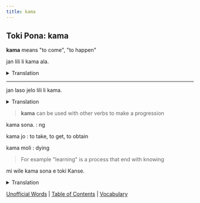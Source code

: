 ```yaml
---
title: kama
---
```


## Toki Pona: kama

**kama** means "to come", "to happen"

jan lili li kama ala.
<details>
<summary>Translation</summary>

The children are not coming.
</details>

---

jan laso jelo lili li kama.
<details>
<summary>Translation</summary>

The little green people are coming.
</details>

> **kama** can be used with other verbs to make a progression

kama sona.
: ng

kama jo
: to take, to get, to obtain

kama moli
: dying

> For example "learning" is a process that end with knowing

mi wile kama sona e toki Kanse.
<details>
<summary>Translation</summary>

I want to learn French.
</details>

[Unofficial Words](33UnofficialWords.md) | [Table of Contents](toc.md) | [Vocabulary](35Vocabulary.md)
